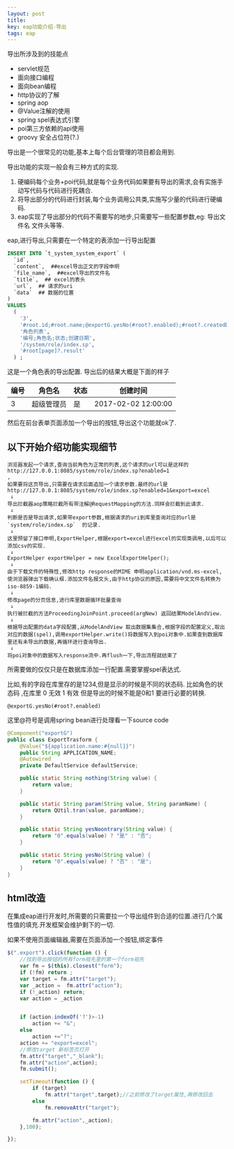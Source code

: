 ```yaml
---
layout: post
title: 
key: eap功能介绍-导出
tags: eap
---
```


导出所涉及到的技能点

* servlet规范
* 面向接口编程
* 面向bean编程
* http协议的了解
* spring aop
* @Value注解的使用
* spring spel表达式引擎
* poi第三方依赖的api使用
* groovy 安全占位符(?.)

导出是一个很常见的功能,基本上每个后台管理的项目都会用到.

导出功能的实现一般会有三种方式的实现.

1. 硬编码每个业务+poi代码,就是每个业务代码如果要有导出的需求,会有实施手动写代码与代码进行死耦合.
2. 将导出部分的代码进行封装,每个业务调用公共类,实施写少量的代码进行硬编码.
3. eap实现了导出部分的代码不需要写的地步,只需要写一些配置参数,eg: 导出文件名 文件头等等.

eap,进行导出,只需要在一个特定的表添加一行导出配置

```sql
INSERT INTO `t_system_system_export` (
  `id`,
  `content`,  ##excel导出正文的字段申明
  `file_name`,  ##excel导出的文件名
  `title`,  ## excel的表头
  `url`,  ## 请求的uri
  `data`  ## 数据的位置
) 
VALUES
  (
    '3',
    '#root.id;#root.name;@exportG.yesNo(#root?.enabled);#root?.createdDate',
    '角色列表',
    '编号;角色名;状态;创建日期',
    '/system/role/index.sp',
    '#root[page]?.result'
  ) ;
```

这是一个角色表的导出配置. 导出后的结果大概是下面的样子

|编号|角色名|状态|创建时间|
|---|---|---|---|
|3| 超级管理员| 是| 2017-02-02 12:00:00|

然后在前台表单页面添加一个导出的按钮,导出这个功能就ok了.

## 以下开始介绍功能实现细节
```text
浏览器发起一个请求,查询当前角色为正常的列表,这个请求的url可以是这样的
http://127.0.0.1:8085/system/role/index.sp?enabled=1
,
如果要将这页导出,只需要在请求后面追加一个请求参数.最终的url是
http://127.0.0.1:8085/system/role/index.sp?enabled=1&export=excel
 ↓
导出拦截器aop策略拦截所有带注解@RequestMapping的方法.同样会拦截到此请求.
 ↓
判断是否是导出请求,如果带export参数,根据请求的uri到库里查询对应的url是`system/role/index.sp`  的记录.
 ↓
这里预留了接口申明,ExportHelper,根据export=excel进行excel的实现类调用,以后可以添加csv的实现.
 ↓
ExportHelper exportHelper = new ExcelExportHelper();
 ↓
由于下载文件的特殊性,修改http response的MIME 申明application/vnd.ms-excel,使浏览器弹出下载确认框.添加文件名报文头,由于http协议的原因,需要将中文文件名转换为iso-8859-1编码.
 ↓
修改page的分页信息,进行库里数据循环批量查询
 ↓
执行被拦截的方法ProceedingJoinPoint.proceed(argNew) 返回结果ModelAndView.
 ↓
根据导出配置的data字段配置,从ModelAndView 取出数据集集合,根据字段的配置定义,取出对应的数据(spel),调用exportHelper.write()将数据写入到poi对象中.如果查到数据库里还有未导出的数据,再循环进行查询导出.
 ↓
将poi对象中的数据写入response流中.再flush一下,导出流程就结束了
```

所需要做的仅仅只是在数据库添加一行配置.需要掌握spel表达式.

比如,有的字段在库里存的是1234,但是显示的时候是不同的状态码.
比如角色的状态码 ,在库里 0 无效 1 有效 但是导出的时候不能是0和1 要进行必要的转换.

`@exportG.yesNo(#root?.enabled)`

这里@符号是调用spring bean进行处理看一下source code

```java
@Component("exportG")
public class ExportTrasform {
    @Value("${application.name:#{null}}")
    public String APPLICATION_NAME;
    @Autowired
    private DefaultService defaultService;

    public static String nothing(String value) {
        return value;
    }

    public static String param(String value, String paramName) {
        return QUtil.tran(value, paramName);
    }

    public static String yesNoontrary(String value) {
        return "0".equals(value) ? "是" : "否";
    }

    public static String yesNo(String value) {
        return "0".equals(value) ? "否" : "是";
    }
}
```

## html改造

在集成eap进行开发时,所需要的只需要拉一个导出组件到合适的位置.进行几个属性值的填充.开发框架会维护剩下的一切.

如果不使用页面编辑器,需要在页面添加一个按钮,绑定事件

```javascript
$(".export").click(function () {
    //找到导出按钮的所有form祖先里的第一个form祖先
    var fm = $(this).closest("form");
    if (!fm) return ;
    var target = fm.attr("target");
    var _action =  fm.attr("action");
    if (!_action) return;
    var action = _action


    if (action.indexOf('?')>-1)
        action += "&";
    else
        action +="?";
    action += "export=excel";
    //修改target 新标签页打开
    fm.attr("target","_blank");
    fm.attr("action",action);
    fm.submit();

    setTimeout(function () {
        if (target)
            fm.attr("target",target);//之前修改了target属性,再修改回去
        else
            fm.removeAttr("target");

        fm.attr("action",_action);
    },100);

});

```










